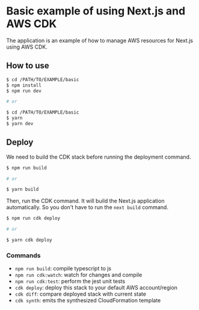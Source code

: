 # Basic example of using Next.js and AWS CDK

The application is an example of how to manage AWS resources for Next.js using AWS CDK.

## How to use

```bash
$ cd /PATH/TO/EXAMPLE/basic
$ npm install
$ npm run dev

# or

$ cd /PATH/TO/EXAMPLE/basic
$ yarn
$ yarn dev
```

## Deploy

We need to build the CDK stack before running the deployment command.

```bash
$ npm run build

# or

$ yarn build
```

Then, run the CDK command.
It will build the Next.js application automatically.
So you don't have to run the `next build` command.

```bash
$ npm run cdk deploy

# or

$ yarn cdk deploy
```

### Commands

- `npm run build`: compile typescript to js
- `npm run cdk:watch`: watch for changes and compile
- `npm run cdk:test`: perform the jest unit tests
- `cdk deploy`: deploy this stack to your default AWS account/region
- `cdk diff`: compare deployed stack with current state
- `cdk synth`: emits the synthesized CloudFormation template
